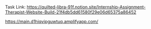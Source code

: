 Task Link:
https://quilted-libra-91f.notion.site/Internship-Assignment-Therapist-Website-Build-21f4db5dd61580f29e06d65375a86452


https://main.d1hiqvipguwtuq.amplifyapp.com/

